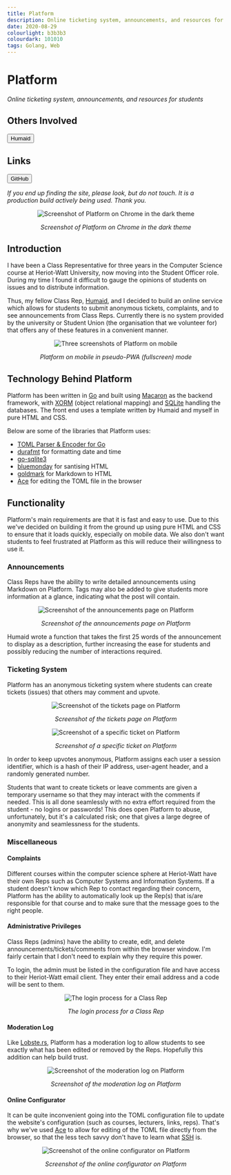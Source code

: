 ```yaml
---
title: Platform
description: Online ticketing system, announcements, and resources for students
date: 2020-08-29
colourlight: b3b3b3
colourdark: 101010
tags: Golang, Web
---
```


# Platform

*Online ticketing system, announcements, and resources for students*

## Others Involved

<a href="https://humaidq.ae/" class="no-raise" target="_blank" rel="noreferrer"><button class="button">Humaid</button></a>

## Links

<a href="https://github.com/hw-cs-reps/platform" class="no-raise" target="_blank" rel="noreferrer"><button class="button buttonHighlight">GitHub</button></a>

*If you end up finding the site, please look, but do not touch. It is a production build actively being used. Thank you.*

<center>

![Screenshot of Platform on Chrome in the dark theme](platform-dark.png)

*Screenshot of Platform on Chrome in the dark theme*
</center>

## Introduction

I have been a Class Representative for three years in the Computer Science course at Heriot-Watt University, now moving into the Student Officer role. During my time I found it difficult to gauge the opinions of students on issues and to distribute information.

Thus, my fellow Class Rep, [Humaid](https://humaidq.ae), and I decided to build an online service which allows for students to submit anonymous tickets, complaints, and to see announcements from Class Reps. Currently there is no system provided by the university or Student Union (the organisation that we volunteer for) that offers any of these features in a convenient manner.

<center>

![Three screenshots of Platform on mobile](mobile.png)

*Platform on mobile in pseudo-PWA (fullscreen) mode*
</center>

## Technology Behind Platform

Platform has been written in [Go](https://golang.org/) and built using [Macaron](https://github.com/go-macaron/macaron) as the backend framework, with [XORM](https://xorm.io/) (object relational mapping) and [SQLite](https://sqlite.org/index.html) handling the databases. The front end uses a template written by Humaid and myself in pure HTML and CSS.

Below are some of the libraries that Platform uses:

- [TOML Parser & Encoder for Go](https://github.com/BurntSushi/toml)
- [durafmt](https://github.com/hako/durafmt) for formatting date and time
- [go-sqlite3](https://github.com/mattn/go-sqlite3)
- [bluemonday](https://github.com/microcosm-cc/bluemonday) for santising HTML
- [goldmark](https://github.com/yuin/goldmark) for Markdown to HTML
- [Ace](https://ace.c9.io/#nav=about) for editing the TOML file in the browser

## Functionality

Platform's main requirements are that it is fast and easy to use. Due to this we've decided on building it from the ground up using pure HTML and CSS to ensure that it loads quickly, especially on mobile data. We also don't want students to feel frustrated at Platform as this will reduce their willingness to use it.

### Announcements

Class Reps have the ability to write detailed announcements using Markdown on Platform. Tags may also be added to give students more information at a glance, indicating what the post will contain.

<center>

![Screenshot of the announcements page on Platform](announcements.png)

*Screenshot of the announcements page on Platform*
</center>

Humaid wrote a function that takes the first 25 words of the announcement to display as a description, further increasing the ease for students and possibly reducing the number of interactions required.

### Ticketing System

Platform has an anonymous ticketing system where students can create tickets (issues) that others may comment and upvote.

<center>

![Screenshot of the tickets page on Platform](tickets.png)

*Screenshot of the tickets page on Platform*

![Screenshot of a specific ticket on Platform](ticket.png)

*Screenshot of a specific ticket on Platform*
</center>

In order to keep upvotes anonymous, Platform assigns each user a session identifier, which is a hash of their IP address, user-agent header, and a randomly generated number.

Students that want to create tickets or leave comments are given a temporary username so that they may interact with the comments if needed. This is all done seamlessly with no extra effort required from the student - no logins or passwords! This does open Platform to abuse, unfortunately, but it's a calculated risk; one that gives a large degree of anonymity and seamlessness for the students.

### Miscellaneous

#### Complaints

Different courses within the computer science sphere at Heriot-Watt have their own Reps such as Computer Systems and Information Systems. If a student doesn't know which Rep to contact regarding their concern, Platform has the ability to automatically look up the Rep(s) that is/are responsible for that course and to make sure that the message goes to the right people.

#### Administrative Privileges

Class Reps (admins) have the ability to create, edit, and delete announcements/tickets/comments from within the browser window. I'm fairly certain that I don't need to explain why they require this power.

To login, the admin must be listed in the configuration file and have access to their Heriot-Watt email client. They enter their email address and a code will be sent to them.

<center>

![The login process for a Class Rep](auth.png)

*The login process for a Class Rep*
</center>

#### Moderation Log

Like [Lobste.rs](https://lobste.rs/moderations), Platform has a moderation log to allow students to see exactly what has been edited or removed by the Reps. Hopefully this addition can help build trust.

<center>

![Screenshot of the moderation log on Platform](mod.png)

*Screenshot of the moderation log on Platform*
</center>

#### Online Configurator

It can be quite inconvenient going into the TOML configuration file to update the website's configuration (such as courses, lecturers, links, reps). That's why we've used [Ace](https://ace.c9.io/#nav=about) to allow for editing of the TOML file directly from the browser, so that the less tech savvy don't have to learn what [SSH](https://en.wikipedia.org/wiki/Secure_Shell) is.

<center>

![Screenshot of the online configurator on Platform](config.png)

*Screenshot of the online configurator on Platform*
</center>